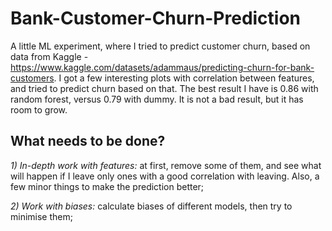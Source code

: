 # Bank-Customer-Churn-Prediction
A little ML experiment, where I tried to predict customer churn, based on data from Kaggle - https://www.kaggle.com/datasets/adammaus/predicting-churn-for-bank-customers. I got a few interesting plots with correlation between features, and tried to predict churn based on that.
The best result I have is 0.86 with random forest, versus 0.79 with dummy. It is not a bad result, but it has room to grow.
## What needs to be done?
*1) In-depth work with features:* at first, remove some of them, and see what will happen if I leave only ones with a good correlation with leaving. Also, a few minor things to make the prediction better;

*2) Work with biases:* calculate biases of different models, then try to minimise them;
